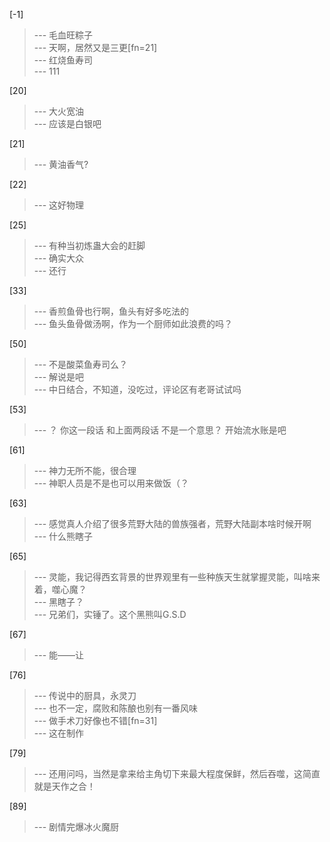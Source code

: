 
[-1] 
>--- 毛血旺粽子<br>
>--- 天啊，居然又是三更[fn=21]<br>
>--- 红烧鱼寿司<br>
>--- 111<br>

[20] 
>--- 大火宽油<br>
>--- 应该是白银吧<br>

[21] 
>--- 黄油香气?<br>

[22] 
>--- 这好物理<br>

[25] 
>--- 有种当初炼蛊大会的赶脚<br>
>--- 确实大众<br>
>--- 还行<br>

[33] 
>--- 香煎鱼骨也行啊，鱼头有好多吃法的<br>
>--- 鱼头鱼骨做汤啊，作为一个厨师如此浪费的吗？<br>

[50] 
>--- 不是酸菜鱼寿司么？<br>
>--- 解说是吧<br>
>--- 中日结合，不知道，没吃过，评论区有老哥试试吗<br>

[53] 
>--- ？ 你这一段话 和上面两段话 不是一个意思？ 开始流水账是吧<br>

[61] 
>--- 神力无所不能，很合理<br>
>--- 神职人员是不是也可以用来做饭（？<br>

[63] 
>--- 感觉真人介绍了很多荒野大陆的兽族强者，荒野大陆副本啥时候开啊<br>
>--- 什么熊瞎子<br>

[65] 
>--- 灵能，我记得西玄背景的世界观里有一些种族天生就掌握灵能，叫啥来着，噬心魔？<br>
>--- 黑瞎子？<br>
>--- 兄弟们，实锤了。这个黑熊叫G.S.D<br>

[67] 
>--- 能——让<br>

[76] 
>--- 传说中的厨具，永灵刀<br>
>--- 也不一定，腐败和陈酿也别有一番风味<br>
>--- 做手术刀好像也不错[fn=31]<br>
>--- 这在制作<br>

[79] 
>--- 还用问吗，当然是拿来给主角切下来最大程度保鲜，然后吞噬，这简直就是天作之合！<br>

[89] 
>--- 剧情完爆冰火魔厨<br>
